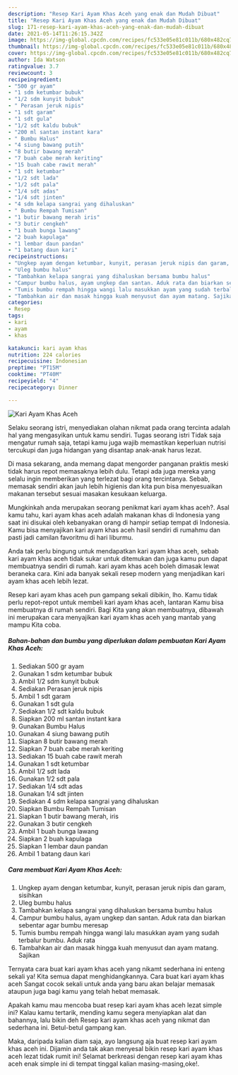 ```yaml
---
description: "Resep Kari Ayam Khas Aceh yang enak dan Mudah Dibuat"
title: "Resep Kari Ayam Khas Aceh yang enak dan Mudah Dibuat"
slug: 171-resep-kari-ayam-khas-aceh-yang-enak-dan-mudah-dibuat
date: 2021-05-14T11:26:15.342Z
image: https://img-global.cpcdn.com/recipes/fc533e05e81c011b/680x482cq70/kari-ayam-khas-aceh-foto-resep-utama.jpg
thumbnail: https://img-global.cpcdn.com/recipes/fc533e05e81c011b/680x482cq70/kari-ayam-khas-aceh-foto-resep-utama.jpg
cover: https://img-global.cpcdn.com/recipes/fc533e05e81c011b/680x482cq70/kari-ayam-khas-aceh-foto-resep-utama.jpg
author: Ida Watson
ratingvalue: 3.7
reviewcount: 3
recipeingredient:
- "500 gr ayam"
- "1 sdm ketumbar bubuk"
- "1/2 sdm kunyit bubuk"
- " Perasan jeruk nipis"
- "1 sdt garam"
- "1 sdt gula"
- "1/2 sdt kaldu bubuk"
- "200 ml santan instant kara"
- " Bumbu Halus"
- "4 siung bawang putih"
- "8 butir bawang merah"
- "7 buah cabe merah keriting"
- "15 buah cabe rawit merah"
- "1 sdt ketumbar"
- "1/2 sdt lada"
- "1/2 sdt pala"
- "1/4 sdt adas"
- "1/4 sdt jinten"
- "4 sdm kelapa sangrai yang dihaluskan"
- " Bumbu Rempah Tumisan"
- "1 butir bawang merah iris"
- "3 butir cengkeh"
- "1 buah bunga lawang"
- "2 buah kapulaga"
- "1 lembar daun pandan"
- "1 batang daun kari"
recipeinstructions:
- "Ungkep ayam dengan ketumbar, kunyit, perasan jeruk nipis dan garam, sisihkan"
- "Uleg bumbu halus"
- "Tambahkan kelapa sangrai yang dihaluskan bersama bumbu halus"
- "Campur bumbu halus, ayam ungkep dan santan. Aduk rata dan biarkan sebentar agar bumbu meresap"
- "Tumis bumbu rempah hingga wangi lalu masukkan ayam yang sudah terbalur bumbu. Aduk rata"
- "Tambahkan air dan masak hingga kuah menyusut dan ayam matang. Sajikan"
categories:
- Resep
tags:
- kari
- ayam
- khas

katakunci: kari ayam khas 
nutrition: 224 calories
recipecuisine: Indonesian
preptime: "PT15M"
cooktime: "PT40M"
recipeyield: "4"
recipecategory: Dinner

---
```



![Kari Ayam Khas Aceh](https://img-global.cpcdn.com/recipes/fc533e05e81c011b/680x482cq70/kari-ayam-khas-aceh-foto-resep-utama.jpg)

Selaku seorang istri, menyediakan olahan nikmat pada orang tercinta adalah hal yang mengasyikan untuk kamu sendiri. Tugas seorang istri Tidak saja mengatur rumah saja, tetapi kamu juga wajib memastikan keperluan nutrisi tercukupi dan juga hidangan yang disantap anak-anak harus lezat.

Di masa  sekarang, anda memang dapat mengorder panganan praktis meski tidak harus repot memasaknya lebih dulu. Tetapi ada juga mereka yang selalu ingin memberikan yang terlezat bagi orang tercintanya. Sebab, memasak sendiri akan jauh lebih higienis dan kita pun bisa menyesuaikan makanan tersebut sesuai masakan kesukaan keluarga. 



Mungkinkah anda merupakan seorang penikmat kari ayam khas aceh?. Asal kamu tahu, kari ayam khas aceh adalah makanan khas di Indonesia yang saat ini disukai oleh kebanyakan orang di hampir setiap tempat di Indonesia. Kamu bisa menyajikan kari ayam khas aceh hasil sendiri di rumahmu dan pasti jadi camilan favoritmu di hari liburmu.

Anda tak perlu bingung untuk mendapatkan kari ayam khas aceh, sebab kari ayam khas aceh tidak sukar untuk ditemukan dan juga kamu pun dapat membuatnya sendiri di rumah. kari ayam khas aceh boleh dimasak lewat beraneka cara. Kini ada banyak sekali resep modern yang menjadikan kari ayam khas aceh lebih lezat.

Resep kari ayam khas aceh pun gampang sekali dibikin, lho. Kamu tidak perlu repot-repot untuk membeli kari ayam khas aceh, lantaran Kamu bisa membuatnya di rumah sendiri. Bagi Kita yang akan membuatnya, dibawah ini merupakan cara menyajikan kari ayam khas aceh yang mantab yang mampu Kita coba.

<!--inarticleads1-->

##### Bahan-bahan dan bumbu yang diperlukan dalam pembuatan Kari Ayam Khas Aceh:

1. Sediakan 500 gr ayam
1. Gunakan 1 sdm ketumbar bubuk
1. Ambil 1/2 sdm kunyit bubuk
1. Sediakan  Perasan jeruk nipis
1. Ambil 1 sdt garam
1. Gunakan 1 sdt gula
1. Sediakan 1/2 sdt kaldu bubuk
1. Siapkan 200 ml santan instant kara
1. Gunakan  Bumbu Halus
1. Gunakan 4 siung bawang putih
1. Siapkan 8 butir bawang merah
1. Siapkan 7 buah cabe merah keriting
1. Sediakan 15 buah cabe rawit merah
1. Gunakan 1 sdt ketumbar
1. Ambil 1/2 sdt lada
1. Gunakan 1/2 sdt pala
1. Sediakan 1/4 sdt adas
1. Gunakan 1/4 sdt jinten
1. Sediakan 4 sdm kelapa sangrai yang dihaluskan
1. Siapkan  Bumbu Rempah Tumisan
1. Siapkan 1 butir bawang merah, iris
1. Gunakan 3 butir cengkeh
1. Ambil 1 buah bunga lawang
1. Siapkan 2 buah kapulaga
1. Siapkan 1 lembar daun pandan
1. Ambil 1 batang daun kari




<!--inarticleads2-->

##### Cara membuat Kari Ayam Khas Aceh:

1. Ungkep ayam dengan ketumbar, kunyit, perasan jeruk nipis dan garam, sisihkan
1. Uleg bumbu halus
1. Tambahkan kelapa sangrai yang dihaluskan bersama bumbu halus
1. Campur bumbu halus, ayam ungkep dan santan. Aduk rata dan biarkan sebentar agar bumbu meresap
1. Tumis bumbu rempah hingga wangi lalu masukkan ayam yang sudah terbalur bumbu. Aduk rata
1. Tambahkan air dan masak hingga kuah menyusut dan ayam matang. Sajikan




Ternyata cara buat kari ayam khas aceh yang nikamt sederhana ini enteng sekali ya! Kita semua dapat menghidangkannya. Cara buat kari ayam khas aceh Sangat cocok sekali untuk anda yang baru akan belajar memasak ataupun juga bagi kamu yang telah hebat memasak.

Apakah kamu mau mencoba buat resep kari ayam khas aceh lezat simple ini? Kalau kamu tertarik, mending kamu segera menyiapkan alat dan bahannya, lalu bikin deh Resep kari ayam khas aceh yang nikmat dan sederhana ini. Betul-betul gampang kan. 

Maka, daripada kalian diam saja, ayo langsung aja buat resep kari ayam khas aceh ini. Dijamin anda tak akan menyesal bikin resep kari ayam khas aceh lezat tidak rumit ini! Selamat berkreasi dengan resep kari ayam khas aceh enak simple ini di tempat tinggal kalian masing-masing,oke!.

